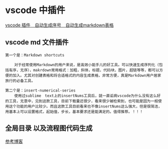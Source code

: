 #  vscode 中插件


[vscode 插件　自动生成序号　自动生成markdown表格](https://blog.csdn.net/yageeart/article/details/103072628)

## vscode  md 文件插件

```
第一个是：Markdown shortcuts

    对于经常使用Markdown的用户来说，是高效小能手儿的好工具。可以快速生成序列化（包括有序，无序），makrdown常用格式：加粗，斜体，标题，代码块，图片，超链等等，都可以方便的加入。尤其对创建表格和将合适格式的内容生成表格，非常方便，真是Markdown用户居家旅行的必备工具。

第二个是：insert-numerical-series
    使用过sublime　text上的insertNums工具后，就一直诟病vscode为什么没有这么好的工具，无意中，见到这款工具，目前下载量还很少，看来很少被检索到，也可能是因为一般使用这个功能的用户比较少。而且这款工具目前看来也不像insertNums这么强大，但是很简洁，用基本上可以设置格式，起始值，步长，基本要求还是能满足的。值得推荐。！！！
```


## 全局目录 以及流程图代码生成

[参考博客](https://blog.csdn.net/Gordo_Li/article/details/103268147)